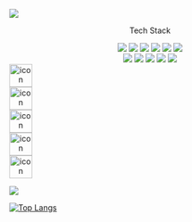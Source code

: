 ![](https://capsule-render.vercel.app/api?type=Waving&color=auto&height=150&section=header&fontSize=30&animation=twinkling&text=안녕하세요%20백엔드%20개발자%20공종훈입니다%20🙋‍♂️)

<div style="text-align : center;">
  <div>
    <p>Tech Stack</p>
  </div>
  <div>
    <img src="https://img.shields.io/badge/Spring Boot-6DB33F?logo=springboot&logoColor=white">
    <img src="https://img.shields.io/badge/Vue.js-4FC08D?logo=Vue.js&logoColor=white">
    <img src="https://img.shields.io/badge/Python-3776ABF?logo=Python&logoColor=white">
    <img src="https://img.shields.io/badge/csharp-239120?logo=csharp&logoColor=white">
    <img src="https://img.shields.io/badge/Java-26689A?logo=java&logoColor=white">
    <img src="https://img.shields.io/badge/HTML5-E34F26?logo=HTML5&logoColor=white">                                                                 
  </div>
  <div>
    <img src="https://img.shields.io/badge/CSS3-1572B6?logo=CSS3&logoColor=white">
    <img src="https://img.shields.io/badge/mysql-4479A1?logo=mysql&logoColor=white">                                                             
    <img src="https://img.shields.io/badge/postgresql-4169E1?logo=postgresql&logoColor=white">                                                   
    <img src="https://img.shields.io/badge/microsoftsqlserver-CC2927?logo=microsoftsqlserver&logoColor=white">                                   
    <img src="https://img.shields.io/badge/oracle-F80000?logo=oracle&logoColor=white"> 
  </div>
  <div style="display: flex; align-items: flex-start;"><img src="https://techstack-generator.vercel.app/java-icon.svg" alt="icon" width="41" height="41" /></div>
<div style="display: flex; align-items: flex-start;"><img src="https://techstack-generator.vercel.app/github-icon.svg" alt="icon" width="41" height="41" /></div>
<div style="display: flex; align-items: flex-start;"><img src="https://techstack-generator.vercel.app/csharp-icon.svg" alt="icon" width="41" height="41" /></div>
<div style="display: flex; align-items: flex-start;"><img src="https://techstack-generator.vercel.app/python-icon.svg" alt="icon" width="41" height="41" /></div>
<div style="display: flex; align-items: flex-start;"><img src="https://techstack-generator.vercel.app/aws-icon.svg" alt="icon" width="41" height="41" /></div>
</div>
                                                    

<a href="https://kkongchii.tistory.com"><img src="https://img.shields.io/badge/Tistory-11B48A?style=flatsquare&logo=Tistory&logoColor=white&link=https://kkongchii.tistory.com"/>
  
[![Top Langs](https://github-readme-stats.vercel.app/api/top-langs/?username=soyeon207&layout=compact)](https://github.com/anuraghazra/github-readme-stats)
